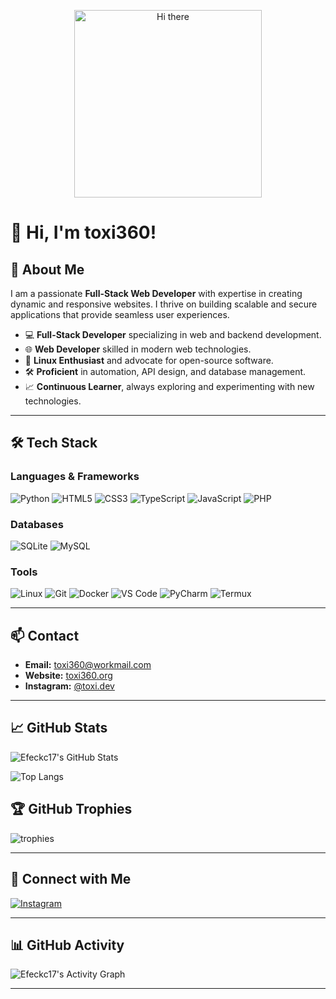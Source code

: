 <p align="center">
  <img src="https://media.giphy.com/media/hvRJCLFzcasrR4ia7z/giphy.gif" alt="Hi there" width="300"/>
</p>

# 👋 Hi, I'm **toxi360**!

## 🚀 About Me
I am a passionate **Full-Stack Web Developer** with expertise in creating dynamic and responsive websites. I thrive on building scalable and secure applications that provide seamless user experiences.

- 💻 **Full-Stack Developer** specializing in web and backend development.
- 🌐 **Web Developer** skilled in modern web technologies.
- 🐧 **Linux Enthusiast** and advocate for open-source software.
- 🛠 **Proficient** in automation, API design, and database management.
- 📈 **Continuous Learner**, always exploring and experimenting with new technologies.

---

## 🛠️ Tech Stack

### **Languages & Frameworks**
<p align="left">
  <img src="https://img.shields.io/badge/Python-3776AB?style=for-the-badge&logo=python&logoColor=white" alt="Python"/>
  <img src="https://img.shields.io/badge/HTML5-E34F26?style=for-the-badge&logo=html5&logoColor=white" alt="HTML5"/>
  <img src="https://img.shields.io/badge/CSS3-1572B6?style=for-the-badge&logo=css3&logoColor=white" alt="CSS3"/>
  <img src="https://img.shields.io/badge/TypeScript-3178C6?style=for-the-badge&logo=typescript&logoColor=white" alt="TypeScript"/>
  <img src="https://img.shields.io/badge/JavaScript-F7DF1E?style=for-the-badge&logo=javascript&logoColor=black" alt="JavaScript"/>
  <img src="https://img.shields.io/badge/PHP-777BB4?style=for-the-badge&logo=php&logoColor=white" alt="PHP"/>
</p>

### **Databases**
<p align="left">
  <img src="https://img.shields.io/badge/SQLite-003B57?style=for-the-badge&logo=sqlite&logoColor=white" alt="SQLite"/>
  <img src="https://img.shields.io/badge/MySQL-4479A1?style=for-the-badge&logo=mysql&logoColor=white" alt="MySQL"/>
</p>

### **Tools**
<p align="left">
  <img src="https://img.shields.io/badge/Linux-FCC624?style=for-the-badge&logo=linux&logoColor=black" alt="Linux"/>
  <img src="https://img.shields.io/badge/Git-F05032?style=for-the-badge&logo=git&logoColor=white" alt="Git"/>
  <img src="https://img.shields.io/badge/Docker-2496ED?style=for-the-badge&logo=docker&logoColor=white" alt="Docker"/>
  <img src="https://img.shields.io/badge/VS%20Code-007ACC?style=for-the-badge&logo=visual-studio-code&logoColor=white" alt="VS Code"/>
  <img src="https://img.shields.io/badge/PyCharm-000000?style=for-the-badge&logo=pycharm&logoColor=white" alt="PyCharm"/>
  <img src="https://img.shields.io/badge/Termux-000000?style=for-the-badge&logo=android&logoColor=white" alt="Termux"/>
</p>

---

## 📫 Contact

- **Email:** [toxi360@workmail.com](mailto:toxi360@workmail.com)
- **Website:** [toxi360.org](https://toxi360.org)
- **Instagram:** [@toxi.dev](https://instagram.com/toxi.dev)

---

## 📈 GitHub Stats

![Efeckc17's GitHub Stats](https://github-readme-stats.vercel.app/api?username=Efeckc17&show_icons=true&theme=radical&hide_border=true)

![Top Langs](https://github-readme-stats.vercel.app/api/top-langs/?username=Efeckc17&layout=compact&theme=radical&hide_border=true)

## 🏆 GitHub Trophies

![trophies](https://github-profile-trophy.vercel.app/?username=Efeckc17&theme=radical&no-frame=true&no-bg=true&margin-w=4)

---

## 🔗 Connect with Me

<p align="left">
  <a href="https://instagram.com/toxi.dev">
    <img src="https://img.shields.io/badge/Instagram-E4405F?style=for-the-badge&logo=instagram&logoColor=white" alt="Instagram"/>
  </a>
</p>

---

## 📊 GitHub Activity

![Efeckc17's Activity Graph](https://activity-graph.herokuapp.com/graph?username=Efeckc17&theme=react-dark&hide_border=true)

---
